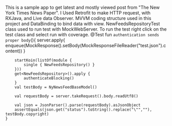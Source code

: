 This is a sample app to get latest and mostly viewed post from "The New York Times News Paper". I Used
Retrofit to make HTTP request, with RXJava, and Live data Observer.
MVVM coding structure used in this project and DataBinding to bind data with view.
NewFeedsRepositoryTest class used to run test with MockWebServer.
To run the test right click on the test class and select run with coverage.
@Test
    fun `authentication sends proper body`(){
        server.apply{
            enqueue(MockResponse().setBody(MockResponseFileReader("test.json").content))
        }

        startKoin(listOf(module {
            single { NewFeedsRepository() }
        }))
        get<NewFeedsRepository>().apply {
            authenticateBlocking()
        }
        val testBody = NyNewsFeedBaseModel()

        val requestBody = server.takeRequest().body.readUtf8()

        val json = JsonParser().parse(requestBody).asJsonObject
        assertEquals(json.get("status").toString().replace("\"",""), testBody.copyright)
    }